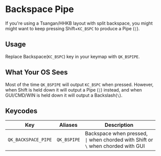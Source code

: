 # Backspace Pipe

If you're using a Tsangan/HHKB layout with split backspace, you might might want to keep pressing Shift+`KC_BSPC` to produce a Pipe (`|`).

## Usage

Replace Backspace(`KC_BSPC`) key in your keymap with `QK_BSPIPE`.

## What Your OS Sees

Most of the time `QK_BSPIPE` will output `KC_BSPC` when pressed. However, when Shift is held down it will output a Pipe (`|`) instead, and when GUI/CMD/WIN is held down it will output a Backslash(`\`).

## Keycodes

|Key                |Aliases    |Description                                                          |
|-------------------|-----------|---------------------------------------------------------------------|
|`QK_BACKSPACE_PIPE`|`QK_BSPIPE`|Backspace when pressed, <br><code>&vert;</code> when chorded with Shift or<br><code>&bsol;</code> when chorded with GUI|
